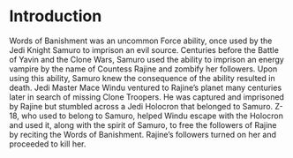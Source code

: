 # Introduction

Words of Banishment was an uncommon Force ability, once used by the Jedi Knight Samuro to imprison an evil source.
Centuries before the Battle of Yavin and the Clone Wars, Samuro used the ability to imprison an energy vampire by the name of Countess Rajine and zombify her followers.
Upon using this ability, Samuro knew the consequence of the ability resulted in death.
Jedi Master Mace Windu ventured to Rajine’s planet many centuries later in search of missing Clone Troopers.
He was captured and imprisoned by Rajine but stumbled across a Jedi Holocron that belonged to Samuro.
Z-18, who used to belong to Samuro, helped Windu escape with the Holocron and used it, along with the spirit of Samuro, to free the followers of Rajine by reciting the Words of Banishment.
Rajine’s followers turned on her and proceeded to kill her.
